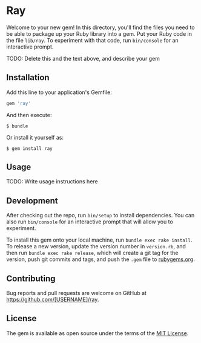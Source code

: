 # Ray

Welcome to your new gem! In this directory, you'll find the files you need to be able to package up your Ruby library into a gem. Put your Ruby code in the file `lib/ray`. To experiment with that code, run `bin/console` for an interactive prompt.

TODO: Delete this and the text above, and describe your gem

## Installation

Add this line to your application's Gemfile:

```ruby
gem 'ray'
```

And then execute:

    $ bundle

Or install it yourself as:

    $ gem install ray

## Usage

TODO: Write usage instructions here

## Development

After checking out the repo, run `bin/setup` to install dependencies. You can also run `bin/console` for an interactive prompt that will allow you to experiment.

To install this gem onto your local machine, run `bundle exec rake install`. To release a new version, update the version number in `version.rb`, and then run `bundle exec rake release`, which will create a git tag for the version, push git commits and tags, and push the `.gem` file to [rubygems.org](https://rubygems.org).

## Contributing

Bug reports and pull requests are welcome on GitHub at https://github.com/[USERNAME]/ray.

## License

The gem is available as open source under the terms of the [MIT License](https://opensource.org/licenses/MIT).
